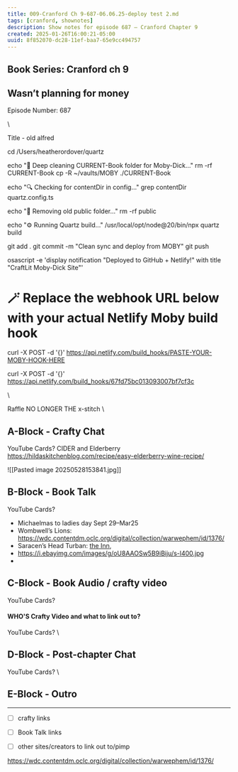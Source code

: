 ```yaml
---
title: 009-Cranford Ch 9-687-06.06.25-deploy test 2.md
tags: [cranford, shownotes]
description: Show notes for episode 687 – Cranford Chapter 9
created: 2025-01-26T16:00:21-05:00
uuid: 8f852070-dc28-11ef-baa7-65e9cc494757
---
```

## Book Series: Cranford ch 9

Wasn’t planning for money
---

Episode Number: 687

\

Title - old alfred



cd /Users/heatherordover/quartz

echo "🐳 Deep cleaning CURRENT-Book folder for Moby-Dick..."
rm -rf CURRENT-Book
cp -R ~/vaults/MOBY ./CURRENT-Book

echo "🔍 Checking for contentDir in config..."
grep contentDir quartz.config.ts

echo "🧼 Removing old public folder..."
rm -rf public

echo "⚙️ Running Quartz build..."
/usr/local/opt/node@20/bin/npx quartz build

git add .
git commit -m "Clean sync and deploy from MOBY"
git push

osascript -e 'display notification "Deployed to GitHub + Netlify!" with title "CraftLit Moby-Dick Site"'

# 🪄 Replace the webhook URL below with your actual Netlify Moby build hook
curl -X POST -d '{}' https://api.netlify.com/build_hooks/PASTE-YOUR-MOBY-HOOK-HERE








curl -X POST -d '{}' https://api.netlify.com/build_hooks/67fd75bc013093007bf7cf3c







\

Raffle
NO LONGER THE x-stitch
\

## A-Block - Crafty Chat
YouTube Cards?
CIDER
and
Elderberry https://hildaskitchenblog.com/recipe/easy-elderberry-wine-recipe/

![[Pasted image 20250528153841.jpg]]
## B-Block - Book Talk
YouTube Cards?
- Michaelmas to  ladies day Sept 29–Mar25
- Wombwell’s Lions: https://wdc.contentdm.oclc.org/digital/collection/warwephem/id/1376/
- Saracen’s Head Turban: [the Inn](https://en.wikipedia.org/wiki/Saracen%27s_Head,_London), 
- https://i.ebayimg.com/images/g/oU8AAOSw5B9iBiju/s-l400.jpg
- 

## C-Block - Book Audio / crafty video
YouTube Cards?



#### WHO'S Crafty Video and what to link out to?
YouTube Cards?
\

## D-Block - Post-chapter Chat
YouTube Cards?
\

## E-Block - Outro


---

- [ ] crafty links<!-- {"uuid":"daab429d-c016-4d6a-9c20-e33ee237b8f1"} -->

- [ ] Book Talk links<!-- {"uuid":"d9a40a47-47a4-42c5-8968-0de3ed212f9d"} -->

- [ ] other sites/creators to link out to/pimp<!-- {"uuid":"850a1d79-56f0-4361-98bc-744de20736b4"} -->

https://wdc.contentdm.oclc.org/digital/collection/warwephem/id/1376/